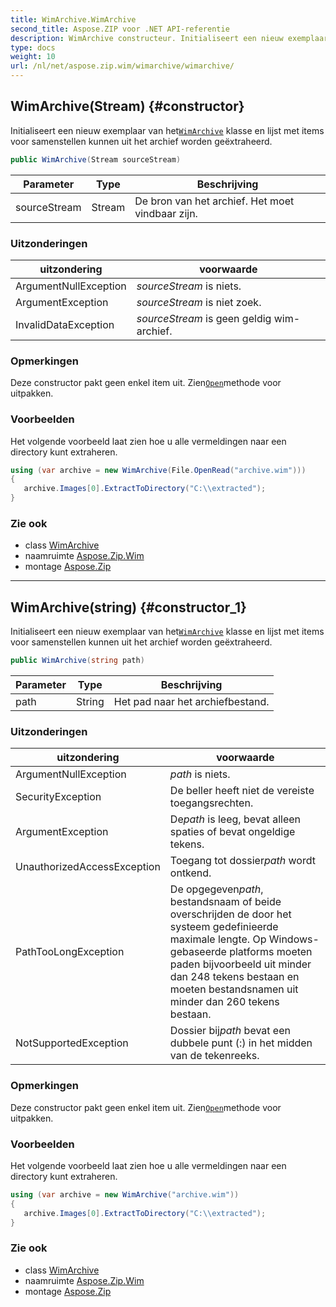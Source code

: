 ```yaml
---
title: WimArchive.WimArchive
second_title: Aspose.ZIP voor .NET API-referentie
description: WimArchive constructeur. Initialiseert een nieuw exemplaar van hetWimArchive klasse en lijst met items voor samenstellen kunnen uit het archief worden geëxtraheerd.
type: docs
weight: 10
url: /nl/net/aspose.zip.wim/wimarchive/wimarchive/
---
```

## WimArchive(Stream) {#constructor}

Initialiseert een nieuw exemplaar van het[`WimArchive`](../) klasse en lijst met items voor samenstellen kunnen uit het archief worden geëxtraheerd.

```csharp
public WimArchive(Stream sourceStream)
```

| Parameter | Type | Beschrijving |
| --- | --- | --- |
| sourceStream | Stream | De bron van het archief. Het moet vindbaar zijn. |

### Uitzonderingen

| uitzondering | voorwaarde |
| --- | --- |
| ArgumentNullException | *sourceStream* is niets. |
| ArgumentException | *sourceStream* is niet zoek. |
| InvalidDataException | *sourceStream* is geen geldig wim-archief. |

### Opmerkingen

Deze constructor pakt geen enkel item uit. Zien[`Open`](../../wimfileentry/open/)methode voor uitpakken.

### Voorbeelden

Het volgende voorbeeld laat zien hoe u alle vermeldingen naar een directory kunt extraheren.

```csharp
using (var archive = new WimArchive(File.OpenRead("archive.wim")))
{ 
   archive.Images[0].ExtractToDirectory("C:\\extracted");
}
```

### Zie ook

* class [WimArchive](../)
* naamruimte [Aspose.Zip.Wim](../../wimarchive/)
* montage [Aspose.Zip](../../../)

---

## WimArchive(string) {#constructor_1}

Initialiseert een nieuw exemplaar van het[`WimArchive`](../) klasse en lijst met items voor samenstellen kunnen uit het archief worden geëxtraheerd.

```csharp
public WimArchive(string path)
```

| Parameter | Type | Beschrijving |
| --- | --- | --- |
| path | String | Het pad naar het archiefbestand. |

### Uitzonderingen

| uitzondering | voorwaarde |
| --- | --- |
| ArgumentNullException | *path* is niets. |
| SecurityException | De beller heeft niet de vereiste toegangsrechten. |
| ArgumentException | De*path* is leeg, bevat alleen spaties of bevat ongeldige tekens. |
| UnauthorizedAccessException | Toegang tot dossier*path* wordt ontkend. |
| PathTooLongException | De opgegeven*path*, bestandsnaam of beide overschrijden de door het systeem gedefinieerde maximale lengte. Op Windows-gebaseerde platforms moeten paden bijvoorbeeld uit minder dan 248 tekens bestaan en moeten bestandsnamen uit minder dan 260 tekens bestaan. |
| NotSupportedException | Dossier bij*path* bevat een dubbele punt (:) in het midden van de tekenreeks. |

### Opmerkingen

Deze constructor pakt geen enkel item uit. Zien[`Open`](../../wimfileentry/open/)methode voor uitpakken.

### Voorbeelden

Het volgende voorbeeld laat zien hoe u alle vermeldingen naar een directory kunt extraheren.

```csharp
using (var archive = new WimArchive("archive.wim")) 
{ 
   archive.Images[0].ExtractToDirectory("C:\\extracted");
}
```

### Zie ook

* class [WimArchive](../)
* naamruimte [Aspose.Zip.Wim](../../wimarchive/)
* montage [Aspose.Zip](../../../)


